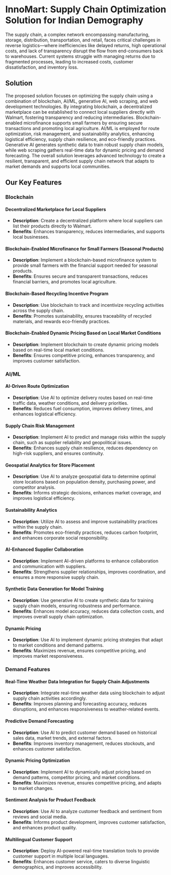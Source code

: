 # InnoMart: Supply Chain Optimization Solution for Indian Demography

The supply chain, a complex network encompassing manufacturing, storage, distribution, transportation, and retail, faces critical challenges in reverse logistics—where inefficiencies like delayed returns, high operational costs, and lack of transparency disrupt the flow from end-consumers back to warehouses. Current systems struggle with managing returns due to fragmented processes, leading to increased costs, customer dissatisfaction, and inventory loss.

## Solution

The proposed solution focuses on optimizing the supply chain using a combination of blockchain, AI/ML, generative AI, web scraping, and web development technologies. By integrating blockchain, a decentralized marketplace can be established to connect local suppliers directly with Walmart, fostering transparency and reducing intermediaries. Blockchain-enabled microfinance supports small farmers by ensuring secure transactions and promoting local agriculture. AI/ML is employed for route optimization, risk management, and sustainability analytics, enhancing logistical efficiency, supply chain resilience, and eco-friendly practices. Generative AI generates synthetic data to train robust supply chain models, while web scraping gathers real-time data for dynamic pricing and demand forecasting. The overall solution leverages advanced technology to create a resilient, transparent, and efficient supply chain network that adapts to market demands and supports local communities.

## Our Key Features

### Blockchain

#### Decentralized Marketplace for Local Suppliers
- **Description**: Create a decentralized platform where local suppliers can list their products directly to Walmart.
- **Benefits**: Enhances transparency, reduces intermediaries, and supports local businesses.

#### Blockchain-Enabled Microfinance for Small Farmers (Seasonal Products)
- **Description**: Implement a blockchain-based microfinance system to provide small farmers with the financial support needed for seasonal products.
- **Benefits**: Ensures secure and transparent transactions, reduces financial barriers, and promotes local agriculture.

#### Blockchain-Based Recycling Incentive Program
- **Description**: Use blockchain to track and incentivize recycling activities across the supply chain.
- **Benefits**: Promotes sustainability, ensures traceability of recycled materials, and rewards eco-friendly practices.

#### Blockchain-Enabled Dynamic Pricing Based on Local Market Conditions
- **Description**: Implement blockchain to create dynamic pricing models based on real-time local market conditions.
- **Benefits**: Ensures competitive pricing, enhances transparency, and improves customer satisfaction.

### AI/ML

#### AI-Driven Route Optimization
- **Description**: Use AI to optimize delivery routes based on real-time traffic data, weather conditions, and delivery priorities.
- **Benefits**: Reduces fuel consumption, improves delivery times, and enhances logistical efficiency.

#### Supply Chain Risk Management
- **Description**: Implement AI to predict and manage risks within the supply chain, such as supplier reliability and geopolitical issues.
- **Benefits**: Enhances supply chain resilience, reduces dependency on high-risk suppliers, and ensures continuity.

#### Geospatial Analytics for Store Placement
- **Description**: Use AI to analyze geospatial data to determine optimal store locations based on population density, purchasing power, and competitor analysis.
- **Benefits**: Informs strategic decisions, enhances market coverage, and improves logistical efficiency.

#### Sustainability Analytics
- **Description**: Utilize AI to assess and improve sustainability practices within the supply chain.
- **Benefits**: Promotes eco-friendly practices, reduces carbon footprint, and enhances corporate social responsibility.

#### AI-Enhanced Supplier Collaboration
- **Description**: Implement AI-driven platforms to enhance collaboration and communication with suppliers.
- **Benefits**: Strengthens supplier relationships, improves coordination, and ensures a more responsive supply chain.

#### Synthetic Data Generation for Model Training
- **Description**: Use generative AI to create synthetic data for training supply chain models, ensuring robustness and performance.
- **Benefits**: Enhances model accuracy, reduces data collection costs, and improves overall supply chain optimization.

#### Dynamic Pricing
- **Description**: Use AI to implement dynamic pricing strategies that adapt to market conditions and demand patterns.
- **Benefits**: Maximizes revenue, ensures competitive pricing, and improves market responsiveness.

### Demand Features

#### Real-Time Weather Data Integration for Supply Chain Adjustments
- **Description**: Integrate real-time weather data using blockchain to adjust supply chain activities accordingly.
- **Benefits**: Improves planning and forecasting accuracy, reduces disruptions, and enhances responsiveness to weather-related events.

#### Predictive Demand Forecasting
- **Description**: Use AI to predict customer demand based on historical sales data, market trends, and external factors.
- **Benefits**: Improves inventory management, reduces stockouts, and enhances customer satisfaction.

#### Dynamic Pricing Optimization
- **Description**: Implement AI to dynamically adjust pricing based on demand patterns, competitor pricing, and market conditions.
- **Benefits**: Maximizes revenue, ensures competitive pricing, and adapts to market changes.

#### Sentiment Analysis for Product Feedback
- **Description**: Use AI to analyze customer feedback and sentiment from reviews and social media.
- **Benefits**: Informs product development, improves customer satisfaction, and enhances product quality.

#### Multilingual Customer Support
- **Description**: Deploy AI-powered real-time translation tools to provide customer support in multiple local languages.
- **Benefits**: Enhances customer service, caters to diverse linguistic demographics, and improves accessibility.
